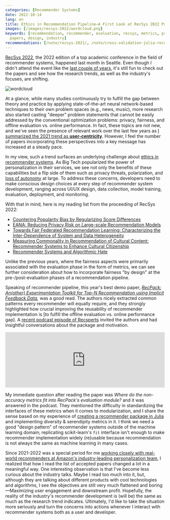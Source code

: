 ```yaml
---
categories: [Recommender Systems]
date: 2022-10-14
lang: en
title: Ethics in Recommendation Pipeline—A First Look at RecSys 2022 Papers
images: [/images/recsys-2022/wordcloud.png]
keywords: [recommendation, recommender, evaluation, recsys, metrics, privacy, recpack,
  papers, design, industry]
recommendations: [/note/recsys-2021/, /note/cross-validation-julia-recommender/, /note/ethical-challenges-in-recommender-systems/]
---
```


[RecSys 2022](https://recsys.acm.org/recsys22/), the 2022 edition of a top academic conference in the field of recommender systems, happened last month in Seattle. Even though I didn't attend the event like the [last couple of years](/note/recsys-2021/), it's still fun to check out the papers and see how the research trends, as well as the industry's focuses, are shifting.

![wordcloud](/images/recsys-2022/wordcloud.png)

At a glance, while many studies continuously try to fulfill the gap between theory and practice by applying state-of-the-art neural network-based techniques to their own problem spaces (e.g., news, music), more research also started casting "deeper" problem statements that cannot be easily addressed by the conventional optimization problems: privacy, fairness, and offline evaluation vs. online performance. In fact, these topics are not new, and we've seen the presence of relevant work over the last few years as [I summarized the 2021 trend as **user-centricity**](/note/recsys-2021/). However, I feel the number of papers incorporating these perspectives into a key message has increased at a steady pace.

In my view, such a trend surfaces an underlying challenge about [ethics in recommender systems](/note/ethical-challenges-in-recommender-systems/). As Big Tech popularized the power of personalization in their services, we see not only the benefits of these capabilities but a flip side of them such as privacy threats, polarization, and [loss of autonomy](/note/autonomy-vs-algorithmic-recommendation/) at large. To address these concerns, developers need to make conscious design choices at every step of recommender system development, ranging across UI/UX design, data collection, model training, evaluation, deployment, and monitoring.

With that in mind, here is my reading list from the proceeding of RecSys 2022:

- [Countering Popularity Bias by Regularizing Score Differences](https://dl.acm.org/doi/10.1145/3523227.3546757)
- [EANA: Reducing Privacy Risk on Large-scale Recommendation Models](https://dl.acm.org/doi/10.1145/3523227.3546769)
- [Towards Fair Federated Recommendation Learning: Characterizing the Inter-Dependence of System and Data Heterogeneity](https://dl.acm.org/doi/10.1145/3523227.3546759)
- [Measuring Commonality in Recommendation of Cultural Content: Recommender Systems to Enhance Cultural Citizenship](https://dl.acm.org/doi/10.1145/3523227.3551476)
- [Recommender Systems and Algorithmic Hate](https://dl.acm.org/doi/10.1145/3523227.3551480)

Unlike the previous years, where the fairness aspects were primarily associated with the evaluation phase in the form of metrics, we can see further consideration about how to incorporate fairness "by design" at the pre-/post-evaluation phases of a recommendation pipeline.

Speaking of recommender pipeline, this year's best demo paper, *[RecPack: An(other) Experimentation Toolkit for Top-N Recommendation using Implicit Feedback Data](https://dl.acm.org/doi/10.1145/3523227.3551472),* was a good read. The authors nicely extracted common patterns every recommender will equally require, and they strongly highlighted how crucial improving the reusability of recommender implementation is [to fulfill the offline evaluation vs. online performance gap]. A [recent podcast episode of Recsperts](https://www.recsperts.com/episodes/9-recpack-and-modularized-personalization-by-froomle-with-lien-michiels-and-robin-verachtert) invited the authors and had insightful conversations about the package and motivation.

<iframe allow="autoplay *; encrypted-media *; fullscreen *; clipboard-write" frameborder="0" height="175" style="width:100%;max-width:660px;overflow:hidden;background:transparent;" sandbox="allow-forms allow-popups allow-same-origin allow-scripts allow-storage-access-by-user-activation allow-top-navigation-by-user-activation" src="https://embed.podcasts.apple.com/us/podcast/9-recpack-and-modularized-personalization-by-froomle/id1587222271?i=1000579601557"></iframe>

My immediate question after reading the paper was *Where do the non-accuracy metrics fit into RecPack's evaluation module?* and it was answered in the podcast. They mentioned the difficulty in standardizing the interfaces of these metrics when it comes to modularization, and I share the sense based on my experience of [creating a recommender package in Julia](/note/juliacon-2022/) and implementing diversity & serendipity metrics in it. I think we need a good "design pattern" of recommender systems outside of the machine learning domain; replicating scikit-learn's `fit` interface isn't enough to make recommender implementation widely (re)usable because recommendation is not always the same as machine learning in many cases.

Since 2021-2022 was a special period for me [working closely with real-world recommenders at Amazon's industry-leading personalization team](/note/becoming-a-freelancer-in-canada/), I realized that how I read the list of accepted papers changed a lot in a meaningful way. One interesting observation is that I've become less curious about the industry talks. Maybe I read too much into it, but, although they are talking about different products with cool technologies and algorithms, I see the objectives are still very much flattened and boring&mdash;Maximizing user engagement and downstream profit. Hopefully, the reality of the industry's recommender development is (will be) the same as much as the research trend indicates. Ultimately, I'd like to take the situation more seriously and turn the concerns into actions whenever I interact with recommender systems both as a user and developer.
